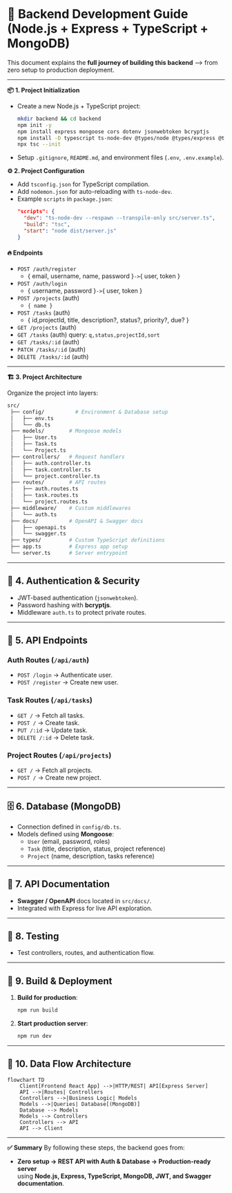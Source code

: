 # 🚀 Backend Development Guide (Node.js + Express + TypeScript + MongoDB)

This document explains the **full journey of building this backend** --> from zero setup to production deployment.  

---

**📦 1. Project Initialization**
- Create a new Node.js + TypeScript project:
  ```bash
  mkdir backend && cd backend
  npm init -y
  npm install express mongoose cors dotenv jsonwebtoken bcryptjs
  npm install -D typescript ts-node-dev @types/node @types/express @types/bcryptjs @types/jsonwebtoken
  npx tsc --init
  ```
- Setup `.gitignore`, `README.md`, and environment files (`.env`, `.env.example`).

**⚙️ 2. Project Configuration**
- Add `tsconfig.json` for TypeScript compilation.
- Add `nodemon.json` for auto-reloading with `ts-node-dev`.
- Example `scripts` in `package.json`:
  ```json
  "scripts": {
    "dev": "ts-node-dev --respawn --transpile-only src/server.ts",
    "build": "tsc",
    "start": "node dist/server.js"
  }
  ```
#### 🔥 Endpoints

- `POST /auth/register` 
    - { email, username, name, password }` -> `{ user, token }
- `POST /auth/login` 
    - { username, password }` -> `{ user, token }
- `POST /projects`  (auth) 
    - `{ name }`
- `POST /tasks` (auth) 
    - { id,projectId, title, description?, status?, priority?, due? }
- `GET /projects` (auth)
- `GET /tasks` (auth) query: `q,status,projectId,sort`
- `GET /tasks/:id` (auth)
- `PATCH /tasks/:id` (auth)
- `DELETE /tasks/:id` (auth)

---  

**🏗️ 3. Project Architecture**

Organize the project into layers:

```bash
src/
 ├── config/          # Environment & Database setup
 │   ├── env.ts
 │   └── db.ts
 ├── models/        # Mongoose models
 │   ├── User.ts
 │   ├── Task.ts
 │   └── Project.ts
 ├── controllers/   # Request handlers
 │   ├── auth.controller.ts
 │   ├── task.controller.ts
 │   └── project.controller.ts
 ├── routes/        # API routes
 │   ├── auth.routes.ts
 │   ├── task.routes.ts
 │   └── project.routes.ts
 ├── middleware/    # Custom middlewares
 │   └── auth.ts
 ├── docs/          # OpenAPI & Swagger docs
 │   ├── openapi.ts
 │   └── swagger.ts
 ├── types/         # Custom TypeScript definitions
 ├── app.ts         # Express app setup
 └── server.ts      # Server entrypoint
```

---

## 🔑 4. Authentication & Security
- JWT-based authentication (`jsonwebtoken`).
- Password hashing with **bcryptjs**.
- Middleware `auth.ts` to protect private routes.

---

## 📡 5. API Endpoints
### Auth Routes (`/api/auth`)
- `POST /login` → Authenticate user.
- `POST /register` → Create new user.

### Task Routes (`/api/tasks`)
- `GET /` → Fetch all tasks.
- `POST /` → Create task.
- `PUT /:id` → Update task.
- `DELETE /:id` → Delete task.

### Project Routes (`/api/projects`)
- `GET /` → Fetch all projects.
- `POST /` → Create new project.

---

## 🗄️ 6. Database (MongoDB)
- Connection defined in `config/db.ts`.
- Models defined using **Mongoose**:
  - `User` (email, password, roles)
  - `Task` (title, description, status, project reference)
  - `Project` (name, description, tasks reference)

---

## 📜 7. API Documentation
- **Swagger / OpenAPI** docs located in `src/docs/`.
- Integrated with Express for live API exploration.

---

## 🧪 8. Testing
- Test controllers, routes, and authentication flow.

---

## 🚀 9. Build & Deployment
1. **Build for production**:
   ```bash
   npm run build
   ```
2. **Start production server**:
   ```bash
   npm run dev
   ```
---

## 🔄 10. Data Flow Architecture
```mermaid
flowchart TD
    Client[Frontend React App] -->|HTTP/REST| API[Express Server]
    API -->|Routes| Controllers
    Controllers -->|Business Logic| Models
    Models -->|Queries| Database[(MongoDB)]
    Database --> Models
    Models --> Controllers
    Controllers --> API
    API --> Client
```

---

**✅ Summary**
By following these steps, the backend goes from:
- **Zero setup → REST API with Auth & Database → Production-ready server**  
using **Node.js, Express, TypeScript, MongoDB, JWT, and Swagger documentation**.
